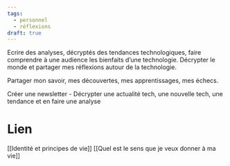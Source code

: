 ```yaml
---
tags:
  - personnel
  - réflexions
draft: true
---
```

Ecrire des analyses, décryptés des tendances technologiques, faire comprendre à une audience les bienfaits d’une technologie. Décrypter le monde et partager mes réflexions autour de la technologie.

Partager mon savoir, mes découvertes, mes apprentissages, mes échecs.

Créer une newsletter - Décrypter une actualité tech, une nouvelle tech, une tendance et en faire une analyse

# Lien

[[Identité et principes de vie]]
[[Quel est le sens que je veux donner à ma vie]]
